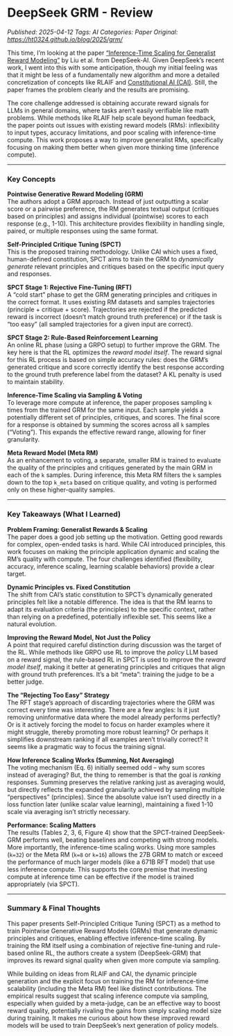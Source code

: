 # DeepSeek GRM - Review
_Published: 2025-04-12_
_Tags: AI_
_Categories: Paper_
_Original: https://ht0324.github.io/blog/2025/grm/_

<p>This time, I’m looking at the paper <a href="https://arxiv.org/abs/2504.02495">“Inference-Time Scaling for Generalist Reward Modeling”</a> by Liu et al. from DeepSeek-AI. Given DeepSeek’s recent work, I went into this with some anticipation, though my initial feeling was that it might be less of a fundamentally new algorithm and more a detailed concretization of concepts like RLAIF and <a href="https://arxiv.org/abs/2212.08073">Constitutional AI (CAI)</a>. Still, the paper frames the problem clearly and the results are promising.</p>

<p>The core challenge addressed is obtaining accurate reward signals for LLMs in general domains, where tasks aren’t easily verifiable like math problems. While methods like RLAIF help scale beyond human feedback, the paper points out issues with existing reward models (RMs): inflexibility to input types, accuracy limitations, and poor scaling with inference-time compute. This work proposes a way to improve generalist RMs, specifically focusing on making them better when given more thinking time (inference compute).</p>

<hr />

<h3 id="key-concepts">Key Concepts</h3>

<p><strong>Pointwise Generative Reward Modeling (GRM)</strong><br />
The authors adopt a GRM approach. Instead of just outputting a scalar score or a pairwise preference, the RM generates textual output (critiques based on principles) and assigns individual (pointwise) scores to each response (e.g., 1-10). This architecture provides flexibility in handling single, paired, or multiple responses using the same format.</p>

<p><strong>Self-Principled Critique Tuning (SPCT)</strong><br />
This is the proposed training methodology. Unlike CAI which uses a fixed, human-defined constitution, SPCT aims to train the GRM to <em>dynamically generate</em> relevant principles and critiques based on the specific input query and responses.</p>

<p><strong>SPCT Stage 1: Rejective Fine-Tuning (RFT)</strong><br />
A “cold start” phase to get the GRM generating principles and critiques in the correct format. It uses existing RM datasets and samples trajectories (principle + critique + score). Trajectories are rejected if the predicted reward is incorrect (doesn’t match ground truth preference) or if the task is “too easy” (all sampled trajectories for a given input are correct).</p>

<p><strong>SPCT Stage 2: Rule-Based Reinforcement Learning</strong><br />
An online RL phase (using a GRPO setup) to further improve the GRM. The key here is that the RL optimizes the <em>reward model itself</em>. The reward signal for this RL process is based on simple accuracy rules: does the GRM’s generated critique and score correctly identify the best response according to the ground truth preference label from the dataset? A KL penalty is used to maintain stability.</p>

<p><strong>Inference-Time Scaling via Sampling &amp; Voting</strong><br />
To leverage more compute at inference, the paper proposes sampling <code class="language-plaintext highlighter-rouge">k</code> times from the trained GRM for the same input. Each sample yields a potentially different set of principles, critiques, and scores. The final score for a response is obtained by summing the scores across all <code class="language-plaintext highlighter-rouge">k</code> samples (“Voting”). This expands the effective reward range, allowing for finer granularity.</p>

<p><strong>Meta Reward Model (Meta RM)</strong><br />
As an enhancement to voting, a separate, smaller RM is trained to evaluate the quality of the principles and critiques generated by the main GRM in each of the <code class="language-plaintext highlighter-rouge">k</code> samples. During inference, this Meta RM filters the <code class="language-plaintext highlighter-rouge">k</code> samples down to the top <code class="language-plaintext highlighter-rouge">k_meta</code> based on critique quality, and voting is performed only on these higher-quality samples.</p>

<hr />

<h3 id="key-takeaways-what-i-learned">Key Takeaways (What I Learned)</h3>

<p><strong>Problem Framing: Generalist Rewards &amp; Scaling</strong><br />
The paper does a good job setting up the motivation. Getting good rewards for complex, open-ended tasks is hard. While CAI introduced principles, this work focuses on making the principle application dynamic and scaling the RM’s quality with compute. The four challenges identified (flexibility, accuracy, inference scaling, learning scalable behaviors) provide a clear target.</p>

<p><strong>Dynamic Principles vs. Fixed Constitution</strong><br />
The shift from CAI’s static constitution to SPCT’s dynamically generated principles felt like a notable difference. The idea is that the RM learns to adapt its evaluation criteria (the principles) to the specific context, rather than relying on a predefined, potentially inflexible set. This seems like a natural evolution.</p>

<p><strong>Improving the Reward Model, Not Just the Policy</strong><br />
A point that required careful distinction during discussion was the target of the RL. While methods like GRPO use RL to improve the <em>policy</em> LLM based on a reward signal, the rule-based RL in SPCT is used to improve the <em>reward model itself</em>, making it better at generating principles and critiques that align with ground truth preferences. It’s a bit “meta”: training the judge to be a better judge.</p>

<p><strong>The “Rejecting Too Easy” Strategy</strong><br />
The RFT stage’s approach of discarding trajectories where the GRM was correct every time was interesting. There are a few angles: Is it just removing uninformative data where the model already performs perfectly? Or is it actively forcing the model to focus on harder examples where it might struggle, thereby promoting more robust learning? Or perhaps it simplifies downstream ranking if all examples aren’t trivially correct? It seems like a pragmatic way to focus the training signal.</p>

<p><strong>How Inference Scaling Works (Summing, Not Averaging)</strong><br />
The voting mechanism (Eq. 6) initially seemed odd – why sum scores instead of averaging? But, the thing to remember is that the goal is <em>ranking</em> responses. Summing preserves the relative ranking just as averaging would, but directly reflects the expanded granularity achieved by sampling multiple “perspectives” (principles). Since the absolute value isn’t used directly in a loss function later (unlike scalar value learning), maintaining a fixed 1-10 scale via averaging isn’t strictly necessary.</p>

<p><strong>Performance: Scaling Matters</strong><br />
The results (Tables 2, 3, 6, Figure 4) show that the SPCT-trained DeepSeek-GRM performs well, beating baselines and competing with strong models. More importantly, the inference-time scaling works. Using more samples (<code class="language-plaintext highlighter-rouge">k=32</code>) or the Meta RM (<code class="language-plaintext highlighter-rouge">k=8</code> or <code class="language-plaintext highlighter-rouge">k=16</code>) allows the 27B GRM to match or exceed the performance of much larger models (like a 671B RFT model) that use less inference compute. This supports the core premise that investing compute at inference time can be effective if the model is trained appropriately (via SPCT).</p>

<hr />

<h3 id="summary--final-thoughts">Summary &amp; Final Thoughts</h3>
<p>This paper presents Self-Principled Critique Tuning (SPCT) as a method to train Pointwise Generative Reward Models (GRMs) that generate dynamic principles and critiques, enabling effective inference-time scaling. By training the RM itself using a combination of rejective fine-tuning and rule-based online RL, the authors create a system (DeepSeek-GRM) that improves its reward signal quality when given more compute via sampling.</p>

<p>While building on ideas from RLAIF and CAI, the dynamic principle generation and the explicit focus on training the RM for inference-time scalability (including the Meta RM) feel like distinct contributions. The empirical results suggest that scaling inference compute via sampling, especially when guided by a meta-judge, can be an effective way to boost reward quality, potentially rivaling the gains from simply scaling model size during training. It makes me curious about how these improved reward models will be used to train DeepSeek’s next generation of policy models.</p>
